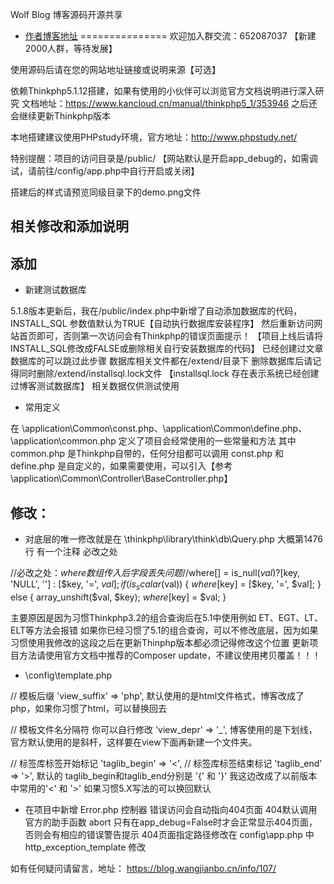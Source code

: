 Wolf Blog 博客源码开源共享

+ [作者博客地址](https://blog.wangjianbo.cn) 
===============
欢迎加入群交流：652087037   【新建2000人群，等待发展】

使用源码后请在您的网站地址链接或说明来源【可选】

依赖Thinkphp5.1.12搭建，如果有使用的小伙伴可以浏览官方文档说明进行深入研究
文档地址：https://www.kancloud.cn/manual/thinkphp5_1/353946
之后还会继续更新Thinkphp版本

本地搭建建议使用PHPstudy环境，官方地址：http://www.phpstudy.net/

特别提醒：项目的访问目录是/public/
【网站默认是开启app_debug的，如需调试，请前往/config/app.php中自行开启或关闭】

搭建后的样式请预览同级目录下的demo.png文件

## 相关修改和添加说明

## 添加

 + 新建测试数据库
 
5.1.8版本更新后，我在/public/index.php中新增了自动添加数据库的代码，INSTALL_SQL 参数值默认为TRUE【自动执行数据库安装程序】
然后重新访问网站首页即可，否则第一次访问会有Thinkphp的错误页面提示！
【项目上线后请将INSTALL_SQL修改成FALSE或删除相关自行安装数据库的代码】
已经创建过文章数据库的可以跳过此步骤
数据库相关文件都在/extend/目录下
删除数据库后请记得同时删除/extend/installsql.lock文件 【installsql.lock 存在表示系统已经创建过博客测试数据库】
相关数据仅供测试使用

 + 常用定义
 
在 \application\Common\const.php、\application\Common\define.php、 \application\common.php 定义了项目会经常使用的一些常量和方法
其中 common.php 是Thinkphp自带的，任何分组都可以调用
const.php 和 define.php 是自定义的，如果需要使用，可以引入【参考 \application\Common\Controller\BaseController.php】

## 修改：

 + 对底层的唯一修改就是在 \thinkphp\library\think\db\Query.php 大概第1476行 有一个注释 必改之处

//必改之处：$where数组传入后字段丢失问题
//$where[] = is_null($val) ? [$key, 'NULL', ''] : [$key, '=', $val];
                    if (is_scalar($val)) {
                        $where[$key] = [$key, '=', $val];
                    } else {
                        array_unshift($val, $key);
                        $where[$key] = $val;
                    }

主要原因是因为习惯Thinkphp3.2的组合查询后在5.1中使用例如 ET、EGT、LT、ELT等方法会报错
如果你已经习惯了5.1的组合查询，可以不修改底层，因为如果习惯使用我修改的这段之后在更新Thinphp版本都必须记得修改这个位置
更新项目方法请使用官方文档中推荐的Composer update，不建议使用拷贝覆盖！！！

 + \config\template.php
 
// 模板后缀
    'view_suffix' => 'php',
默认使用的是html文件格式，博客改成了php，如果你习惯了html，可以替换回去

// 模板文件名分隔符 你可以自行修改
    'view_depr' => '_', 
博客使用的是下划线，官方默认使用的是斜杆，这样要在view下面再新建一个文件夹。

// 标签库标签开始标记
    'taglib_begin' => '<',
// 标签库标签结束标记
    'taglib_end' => '>',
默认的 taglib_begin和taglib_end分别是 '{' 和 '}' 
我这边改成了以前版本中常用的'<' 和 '>' 
如果习惯5.X写法的可以换回默认

 + 在项目中新增 Error.php 控制器 错误访问会自动指向404页面
     404默认调用官方的助手函数 abort 只有在app_debug=False时才会正常显示404页面，否则会有相应的错误警告提示
     404页面指定路径修改在 config\app.php 中 http_exception_template 修改

如有任何疑问请留言，地址：  https://blog.wangjianbo.cn/info/107/

